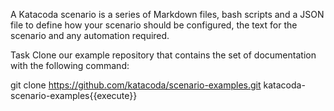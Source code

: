 A Katacoda scenario is a series of Markdown files, bash scripts and a JSON file to define how your scenario should be configured, the text for the scenario and any automation required.

Task
Clone our example repository that contains the set of documentation with the following command:

git clone https://github.com/katacoda/scenario-examples.git katacoda-scenario-examples{{execute}}

